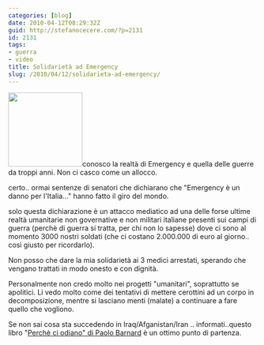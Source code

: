 ```yaml
---
categories: [blog]
date: 2010-04-12T08:29:32Z
guid: http://stefanocecere.com/?p=2131
id: 2131
tags:
- guerra
- video
title: Solidarietà ad Emergency
slug: /2010/04/12/solidarieta-ad-emergency/
---
```


<img class="size-thumbnail wp-image-2133 alignleft" title="emergency-logo" src="http://stefanocecere.com/wp-content/uploads/sites/3/2010/04/emergency-logo-150x150.jpg" alt="" width="150" height="150" />conosco la realtà di Emergency e quella delle guerre da troppi anni. Non ci casco come un allocco.
  
certo.. ormai sentenze di senatori che dichiarano che "Emergency è un danno per l'Italia…" hanno fatto il giro del mondo.
  
solo questa dichiarazione è un attacco mediatico ad una delle forse ultime realtà umanitarie non governative e non militari italiane presenti sui campi di guerra (perchè di guerra si tratta, per chi non lo sapesse) dove ci sono al momento 3000 nostri soldati (che ci costano 2.000.000 di euro al giorno.. così giusto per ricordarlo).

Non posso che dare la mia solidarietà ai 3 medici arrestati, sperando che vengano trattati in modo onesto e con dignità.
  
Personalmente non credo molto nei progetti "umanitari", soprattutto se apolitici. Li vedo molto come dei tentativi di mettere cerottini ad un corpo in decomposizione, mentre si lasciano menti (malate) a continuare a fare quello che vogliono.

Se non sai cosa sta succedendo in Iraq/Afganistan/Iran .. informati..questo libro "[Perchè ci odiano" di Paolo Barnard](http://www.ibs.it/code/9788817010641/barnard-paolo/perch-eacute-ci-odiano.html) è un ottimo punto di partenza.